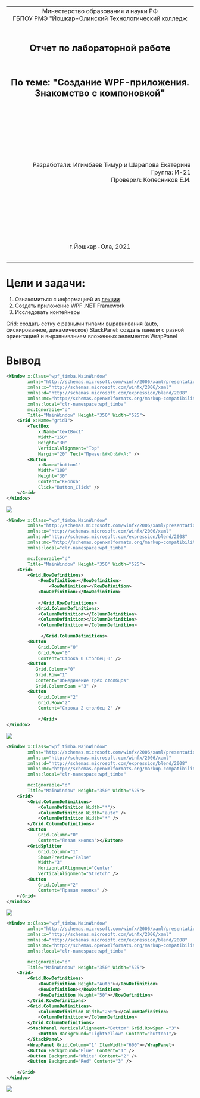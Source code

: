 <table style="width: 100%;">
  <tr>
    <td style="text-align: center; border: none;"> 
    Минестерство образования и науки РФ <br>
    ГБПОУ РМЭ "Йошкар-Олинский Технологический колледж </td>
  </tr>
  <tr>
    <td style="text-align: center; border: none; height: 15em;"><h2>Отчет по лабораторной работe<h2><br>
    По теме: "Создание WPF-приложения. Знакомство с компоновкой"
    </td>
  </tr>
  <tr>
    <td style="text-align: right; border: none; height: 20em;">
      Разработали: Игимбаев Тимур и Шарапова Екатерина<br/>
      Группа: И-21<br/>
      Проверил: Колесников Е.И.       
    </td>
  </tr>
  <tr>
    <td style="text-align: center; border: none; height: 5em;">
    г.Йошкар-Ола, 2021</td>
  </tr>
</table>

<div style="page-break-after: always;"></div>

# Цели и задачи:

1. Ознакомиться с информацией из [лекции](https://github.com/kolei/OAP/blob/master/articles/t8_win_app.md)
2. Создать приложение WPF .NET Framework
3. Исследовать контейнеры

Grid: создать сетку с разными типами выравнивания (auto, фискированное, динамическое)
StackPanel: создать панели с разной ориентацией и выравниванием вложенных эелементов
WrapPanel

# Вывод 


```XML
<Window x:Class="wpf_timba.MainWindow"
        xmlns="http://schemas.microsoft.com/winfx/2006/xaml/presentation"
        xmlns:x="http://schemas.microsoft.com/winfx/2006/xaml"
        xmlns:d="http://schemas.microsoft.com/expression/blend/2008"
        xmlns:mc="http://schemas.openxmlformats.org/markup-compatibility/2006"
        xmlns:local="clr-namespace:wpf_timba"
        mc:Ignorable="d"
        Title="MainWindow" Height="350" Width="525">
    <Grid x:Name="grid1">
        <TextBox
            x:Name="textBox1"
            Width="150"
            Height="30"
            VerticalAlignment="Top"
            Margin="20" Text="Привет&#xD;&#xA;" />
        <Button
            x:Name="button1"
            Width="100"
            Height="30"
            Content="Кнопка"
            Click="Button_Click" />
    </Grid>
</Window>
```
![](./кнопка1.JPG)
```XML
<Window x:Class="wpf_timba.MainWindow"
        xmlns="http://schemas.microsoft.com/winfx/2006/xaml/presentation"
        xmlns:x="http://schemas.microsoft.com/winfx/2006/xaml"
        xmlns:d="http://schemas.microsoft.com/expression/blend/2008"
        xmlns:mc="http://schemas.openxmlformats.org/markup-compatibility/2006"
        xmlns:local="clr-namespace:wpf_timba"

        mc:Ignorable="d"
        Title="MainWindow" Height="350" Width="525">
    <Grid>
        <Grid.RowDefinitions>
            <RowDefinition></RowDefinition>
                <RowDefinition></RowDefinition>
            <RowDefinition></RowDefinition>
            
            </Grid.RowDefinitions>
           <Grid.ColumnDefinitions>
            <ColumnDefinition></ColumnDefinition>
            <ColumnDefinition></ColumnDefinition>
            <ColumnDefinition></ColumnDefinition>
            
             </Grid.ColumnDefinitions>
        <Button
            Grid.Column="0"
            Grid.Row="0"
            Content="Строка 0 Столбец 0" />
        <Button
           Grid.Column="0"
           Grid.Row="1"
           Content="Объединение трёх столбцов"
           Grid.ColumnSpan ="3" />
        <Button
            Grid.Column="2"
            Grid.Row="2"
            Content="Строка 2 столбец 2" />
            
            </Grid>
</Window>
```

![](./фотка1.JPG)


```XML
<Window x:Class="wpf_timba.MainWindow"
        xmlns="http://schemas.microsoft.com/winfx/2006/xaml/presentation"
        xmlns:x="http://schemas.microsoft.com/winfx/2006/xaml"
        xmlns:d="http://schemas.microsoft.com/expression/blend/2008"
        xmlns:mc="http://schemas.openxmlformats.org/markup-compatibility/2006"
        xmlns:local="clr-namespace:wpf_timba"

        mc:Ignorable="d"
        Title="MainWindow" Height="350" Width="525">
    <Grid>
        <Grid.ColumnDefinitions>
            <ColumnDefinition Width="*"/>
            <ColumnDefinition Width="auto" />
            <ColumnDefinition Width="*" />
        </Grid.ColumnDefinitions>
        <Button
            Grid.Column="0"
            Content="Левая кнопка"></Button>
        <GridSplitter
            Grid.Column="1"
            ShowsPreview="False"
            Width="3"
            HorizontalAlignment="Center"
            VerticalAlignment="Stretch" />
        <Button
            Grid.Column="2"
            Content="Правая кнопка" />
    </Grid>
</Window>
```
![](./Фотка2.JPG)

```XML
<Window x:Class="wpf_timba.MainWindow"
        xmlns="http://schemas.microsoft.com/winfx/2006/xaml/presentation"
        xmlns:x="http://schemas.microsoft.com/winfx/2006/xaml"
        xmlns:d="http://schemas.microsoft.com/expression/blend/2008"
        xmlns:mc="http://schemas.openxmlformats.org/markup-compatibility/2006"
        xmlns:local="clr-namespace:wpf_timba"

        mc:Ignorable="d"
        Title="MainWindow" Height="350" Width="525">
    <Grid>
        <Grid.RowDefinitions>
            <RowDefinition Height="Auto"></RowDefinition>
            <RowDefinition></RowDefinition>
            <RowDefinition Height="50"></RowDefinition>
        </Grid.RowDefinitions>
        <Grid.ColumnDefinitions>
            <ColumnDefinition Width="250"></ColumnDefinition>
            <ColumnDefinition></ColumnDefinition>
        </Grid.ColumnDefinitions>
        <StackPanel VerticalAlignment="Bottom" Grid.RowSpan ="3">
            <Button Background="LightYellow" Content="button1"/>
        </StackPanel>
        <WrapPanel Grid.Column="1" ItemWidth="600"></WrapPanel>
        <Button Background="Blue" Content="1" />
        <Button Background="White" Content="2" />
        <Button Background="Red" Content="3" />

    </Grid>
</Window>

```
![](./Фотка3.JPG)